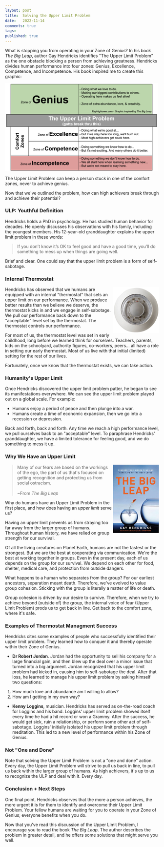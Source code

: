 ```yaml
---
layout: post
title:  Solving the Upper Limit Problem
date:   2022-11-14
comments: true
tags: 
published: true
---
```

What is stopping you from operating in your Zone of Genius? In his book _The Big Leap_, author Gay Hendricks identifies "The Upper Limit Problem" as the one obstacle blocking a person from achieving greatness. Hendricks divides human performance into four zones: Genius, Excellence, Competence, and Incompetence. His book inspired me to create this graphic: 

<a href="/images/Zones_Solving_the_Upper_Limit_Problem_RayHightower.png"><img src="/images/Zones_Solving_the_Upper_Limit_Problem_RayHightower.png" align="center" width="500" padding="20" alt="The Big Leap by Gay Hendricks - Upper Limit Problem Chart - RayHightower" title="The Big Leap by Gay Hendricks - Upper Limit Problem Chart - RayHightower" /></a>

The Upper Limit Problem can keep a person stuck in one of the comfort zones, never to achieve genius. 

Now that we've outlined the problem, how can high achievers break through and achieve their potential?

<!--more-->

### ULP: Youthful Definition

Hendricks holds a PhD in psychology. He has studied human behavior for decades. He openly discusses his observations with his family, including the youngest members. His 12-year-old granddaughter explains the upper limit problem in these words:

>If you don’t know it’s OK to feel good and have a good time, you’ll do something to mess up when things are going well.

Brief and clear. One could say that the upper limit problem is a form of self-sabotage. 

### Internal Thermostat

<img src="/images/generic-thermostat.jpg" align="right" width="150" padding="10" alt="The Big Leap by Gay Hendricks - Thermostat" title="Thermostat - The Big Leap by Gay Hendricks - Thermostat" />

Hendricks has observed that we humans are equipped with an internal "thermostat" that sets an upper limit on our performance. When we produce better results than we believe we deserve, the thermostat kicks in and we engage in self-sabotage. We pull our performance back down to the "acceptable" level set by the thermostat. The thermostat controls our performance. 

For most of us, the thermostat level was set in early childhood, long before we learned think for ourselves. Teachers, parents, kids on the schoolyard, authority figures, co-workers, peers... all have a role in setting our early thermostat. Most of us live with that initial (limited) setting for the rest of our lives.

Fortunately, once we know that the thermostat exists, we can take action.

### Humanity's Upper Limit

Once Hendricks discovered the upper limit problem patter, he began to see its manifestations everywhere. We can see the upper limit problem played out on a global scale. For example:

* Humans enjoy a period of peace and then plunge into a war.
* Humans create a time of economic expansion, then we go into a recession or depression.

Back and forth, back and forth. Any time we reach a high performance level, we pull ourselves back to an "acceptable" level. To paraphrase Hendricks' granddaughter, we have a limited tolerance for feeling good, and we do something to mess it up.

### Why We Have an Upper Limit

<img src="/images/the_big_leap_book_cover.jpg" align="right" width="150" padding="10" alt="The Big Leap by Gay Hendricks - book cover" title="The Big Leap by Gay Hendricks - book cover" />

>Many of our fears are based on the workings of the ego, the part of us that's focused on getting recognition and protecting us from social ostracism.<br/>&nbsp;<br/>~From _The Big Leap_

Why do humans have an Upper Limit Problem in the first place, and how does having an _upper limit_ serve us?

Having an upper limit prevents us from straying too far away from the larger group of humans. Throughout human history, we have relied on group strength for our survival.

Of all the living creatures on Planet Earth, humans are not the fastest or the strongest. But we are the best at cooperating via communication. We're the best at working together in groups. Even in the present day, each of us depends on the group for our survival. We depend on each other for food, shelter, medical care, and protection from outside dangers. 

What happens to a human who separates from the group? For our earliest ancestors, separation meant death. Therefore, we've evolved to value group cohesion. Sticking with the group is literally a matter of life or death.

Group cohesion is driven by our desire to survive. Therefore, when we try to achieve beyond (outside of) the group, the internal voice of fear (Upper Limit Problem) prods us to get back in line. Get back to the comfort zone, where it's safe.

### Examples of Thermostat Managment Success

Hendricks cites some examples of people who successfully identified their upper limit problem. They learned how to conquer it and thereby operate within their Zone of Genius.

* **Dr Robert Jordan**. Jordan had the opportunity to sell his company for a large financial gain, and then blew up the deal over a minor issue that turned into a big argument. Jordan recognized that his upper limit problem had kicked in, causing him to self-sabotage the deal. After that loss, he learned to manage his upper limit problem by asking himself two questions: 
1. How much love and abundance am I willing to allow?
2. How am I getting in my own way?

* **Kenny Loggins**, musician. Hendricks has served as on-the-road coach for Loggins and his band. Loggins' upper limit problem showed itself every time he had a hit record or won a Grammy. After the success, he would get sick, ruin a relationship, or perform some other act of self-sabotage. Loggins' initially isolated his upper limit problem through meditation. This led to a new level of performance within his Zone of Genius.

### Not "One and Done"

Note that solving the Upper Limit Problem is not a "one and done" action. Every day, the Upper Limit Problem will strive to pull us back in line, to pull us back within the larger group of humans. As high achievers, it's up to us to recognize the ULP and deal with it. Every day.

### Conclusion + Next Steps

One final point. Hendricks observes that the more a person achieves, the more urgent it is for them to identify and overcome their Upper Limit Problem. Your fellow humans are waiting for you to operate in your Zone of Genius; everyone benefits when you do.

Now that you've read this discussion of the Upper Limit Problem, I encourage you to read the book _The Big Leap_. The author describes the problem in greater detail, and he offers some solutions that might serve you well.
